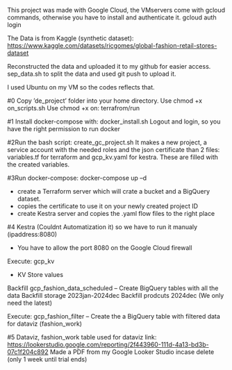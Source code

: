 This project was made with Google Cloud, the VMservers come with gcloud commands, otherwise you have to install and authenticate it. 
gcloud auth login

The Data is from Kaggle (synthetic dataset): https://www.kaggle.com/datasets/ricgomes/global-fashion-retail-stores-dataset

Reconstructed the data and uploaded it to my github for easier access.
sep_data.sh to split the data and used git push to upload it.

I used Ubuntu on my VM so the codes reflects that.

#0 Copy ’de_project’ folder into your home directory.
Use chmod +x on_scripts.sh
Use chmod +x on: terrafrom/run

#1 Install docker-compose with: docker_install.sh
Logout and login, so you have the right permission to run docker

#2Run the bash script: create_gc_project.sh
It makes a new project, a service account with the needed roles and the json certificate than 2 files: variables.tf for terraform and gcp_kv.yaml for kestra. These are filled with the created variables.

#3Run docker-compose: docker-compose up –d
- create a Terraform server which will crate a bucket and a BigQuery dataset.
- copies the certificate to use it on your newly created project ID
- create Kestra server and copies the .yaml flow files to the right place

#4 Kestra (Couldnt Automatization it) so we have to run it manualy (ipaddress:8080)
- You have to allow the port 8080 on the Google Cloud firewall

Execute: gcp_kv 
- KV Store values

Backfill gcp_fashion_data_scheduled 
– Create BigQuery tables with all the data
Backfill storage 2023jan-2024dec
Backfill prodcuts 2024dec (We only need the latest)

Execute: gcp_fashion_filter 
– Create the a BigQuery table with filtered data for dataviz (fashion_work)

#5 Dataviz, fashion_work table used for dataviz link: 
https://lookerstudio.google.com/reporting/2f443960-111d-4a13-bd3b-07c1f204c892
Made a PDF from my Google Looker Studio incase delete (only 1 week until trial ends)

